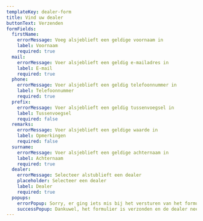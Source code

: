 ```yaml
---
templateKey: dealer-form
title: Vind uw dealer
buttonText: Verzenden
formFields:
  firstName:
    errorMessage: Voeg alsjeblieft een geldige voornaam in
    label: Voornaam
    required: true
  mail:
    errorMessage: Voer alsjeblieft een geldig e-mailadres in
    label: E-mail
    required: true
  phone:
    errorMessage: Voer alsjeblieft een geldig telefoonnummer in
    label: Telefoonnummer
    required: true
  prefix:
    errorMessage: Voer alsjeblieft een geldig tussenvoegsel in
    label: Tussenvoegsel
    required: false
  remarks:
    errorMessage: Voer alsjeblieft een geldige waarde in
    label: Opmerkingen
    required: false
  surname:
    errorMessage: Voer alsjeblieft een geldige achternaam in
    label: Achternaam
    required: true
  dealer:
    errorMessage: Selecteer alstublieft een dealer
    placeholder: Selecteer een dealer
    label: Dealer
    required: true
  popups:
    errorPopup: Sorry, er ging iets mis bij het versturen van het formulier. Probeer het later nog eens.
    successPopup: Dankuwel, het formulier is verzonden en de dealer neemt zo snel mogelijk contact met u op.
---
```

